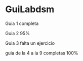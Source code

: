 # GuiLabdsm

Guia 1 completa

Guia 2 95% 

Guia 3 falta un ejercicio 

guia de la 4 a la 9 completas 100%